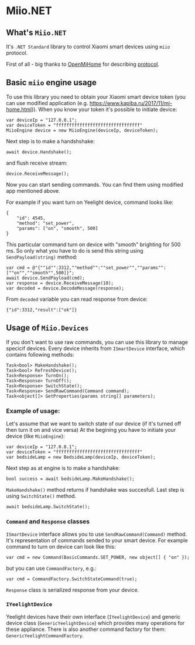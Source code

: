 # Miio.NET

## What's `Miio.NET`

It's `.NET Standard` library to control Xiaomi smart devices using `miio` protocol.

First of all - big thanks to [OpenMiHome](https://github.com/OpenMiHome/) for describing [protocol](https://github.com/OpenMiHome/mihome-binary-protocol/blob/master/doc/PROTOCOL.md).

## Basic `miio` engine usage

To use this library you need to obtain your Xiaomi smart device token (you can use modified application (e.g. https://www.kapiba.ru/2017/11/mi-home.html)).
When you know your token it's possible to initiate device:
```
var deviceIp = "127.0.0.1";
var deviceToken = "ffffffffffffffffffffffffffffffff"
MiioEngine device = new MiioEngine(deviceIp, deviceToken);
```
Next step is to make a handshshake:
```
await device.Handshake();
```
and flush receive stream:
```
device.ReceiveMessage();
```
Now you can start sending commands. You can find them using modified app mentioned above.

For example if you want turn on Yeelight device, command looks like:
```
{
    "id": 4545,
    "method": "set_power",
    "params": ["on", "smooth", 500]
}
```
This particular command turn on device with "smooth" brighting for 500 ms.
So only what you have to do is send this string using `SendPayload(string)` method:
```
var cmd = @"{""id"":3312,""method"":""set_power"",""params"":[""on"",""smooth"",500]}";
await device.SendPayload(cmd);
var response = device.ReceiveMessage(10);
var decoded = device.DecodeMessage(response);
```
From `decoded` variable you can read response from device:
```
{"id":3312,"result":["ok"]}
```

## Usage of `Miio.Devices`
If you don't want to use raw commands, you can use this library to manage specicif devices. Every device inherits from `ISmartDevice` interface, which contains following methods:
```
Task<bool> MakeHandshake();
Task<bool> RefreshDevice();
Task<Response> TurnOn();
Task<Response> TurnOff();
Task<Response> SwitchState();
Task<Response> SendRawCommand(Command command);
Task<object[]> GetProperties(params string[] parameters);
```
### Example of usage:
Let's assume that we want to switch state of our device (if it's turned off then turn it on and vice versa)
At the begining you have to initiate your device (like `MiioEngine`):
```
var deviceIp = "127.0.0.1";
var deviceToken = "ffffffffffffffffffffffffffffffff"
var bedsideLamp = new BedsideLamp(deviceIp, deviceToken);
```
Next step as at engine is to make a handshake:
```
bool success = await bedsideLamp.MakeHandshake();
```
`MakeHandshake()` method returns if handshake was succesfull. Last step is using `SwitchState()` method.
```
await bedsideLamp.SwitchState();
```

### `Command` and `Response` classes
`ISmartDevice` interface allows you to use `SendRawCommand(Command)` method. It's representation of commands sended to your smart device. For example command to turn on device can look like this:
```
var cmd = new Command(BasicCommands.SET_POWER, new object[] { "on" });
```
but you can use `CommandFactory`, e.g.:
```
var cmd = CommandFactory.SwitchStateCommand(true);
```
`Response` class is serialized response from your device.

### `IYeelightDevice`
Yeelight devices have their own interface (`IYeelightDevice`) and generic device class (`GenericYeelightDevice`) which provides many operations for these appliance. There is also another command factory for them: `GenericYeelightCommandFactory`.
